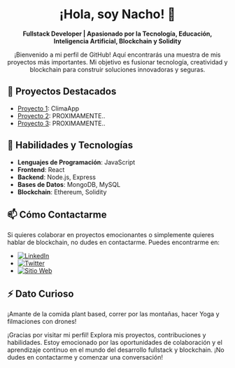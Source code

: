 <div align="center">

# ¡Hola, soy Nacho! 👋

**Fullstack Developer | Apasionado por la Tecnología, Educación, Inteligencia Artificial, Blockchain y Solidity**

¡Bienvenido a mi perfil de GitHub! Aquí encontrarás una muestra de mis proyectos más importantes. Mi objetivo es fusionar tecnología, creatividad y blockchain para construir soluciones innovadoras y seguras.

</div>

## 🚀 Proyectos Destacados

- [Proyecto 1](https://github.com/NachoQu/ClimaApp.git): ClimaApp
- [Proyecto 2](enlace_al_proyecto): PROXIMAMENTE..
- [Proyecto 3](enlace_al_proyecto): PROXIMAMENTE..

## 🌟 Habilidades y Tecnologías

- **Lenguajes de Programación**: JavaScript
- **Frontend**: React
- **Backend**: Node.js, Express
- **Bases de Datos**: MongoDB, MySQL
- **Blockchain**: Ethereum, Solidity 

## 📫 Cómo Contactarme

Si quieres colaborar en proyectos emocionantes o simplemente quieres hablar de blockchain, no dudes en contactarme. Puedes encontrarme en:

- [![LinkedIn](https://img.shields.io/badge/-LinkedIn-blue?style=flat-square&logo=linkedin&logoColor=white)](https://www.linkedin.com/in/ignacio-quantin/)
- [![Twitter](https://img.shields.io/badge/-Twitter-blue?style=flat-square&logo=twitter&logoColor=white)](https://twitter.com/ignacioquantin)
- [![Sitio Web](https://img.shields.io/badge/-Sitio%20Web-brightgreen?style=flat-square&logo=firefox&logoColor=white)](https://www.ignacioquantin.com)

## ⚡ Dato Curioso

¡Amante de la comida plant based, correr por las montañas, hacer Yoga y filmaciones con drones!

¡Gracias por visitar mi perfil! Explora mis proyectos, contribuciones y habilidades. Estoy emocionado por las oportunidades de colaboración y el aprendizaje continuo en el mundo del desarrollo fullstack y blockchain. ¡No dudes en contactarme y comenzar una conversación!
